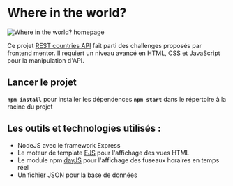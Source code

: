 # Where in the world?

![Where in the world? homepage](https://cedriccharlesia.com/img/project-screenshots/where-in-the-world.jpg)

Ce projet [REST countries API](https://www.frontendmentor.io/challenges/rest-countries-api-with-color-theme-switcher-5cacc469fec04111f7b848ca) fait parti des challenges proposés par frontend mentor. Il requiert un niveau avancé en HTML, CSS et JavaScript pour la manipulation d'API.

## Lancer le projet
**`npm install`** pour installer les dépendences
**`npm start`** dans le répertoire à la racine du projet

## Les outils et technologies utilisés :

* NodeJS avec le framework Express
* Le moteur de template [EJS](https://ejs.co/) pour l'affichage des vues HTML
* Le module npm [dayJS](https://day.js.org/) pour l'affichage des fuseaux horaires en temps réel
* Un fichier JSON pour la base de données
